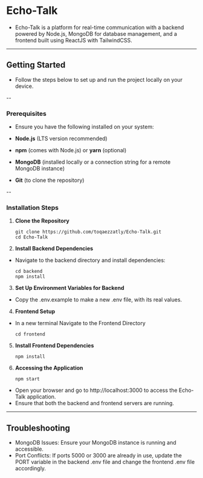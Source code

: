 # Echo-Talk

- Echo-Talk is a platform for real-time communication with a backend powered by Node.js, MongoDB for database management, and a frontend built using ReactJS with TailwindCSS.

---

## Getting Started

- Follow the steps below to set up and run the project locally on your device.

--

### Prerequisites

- Ensure you have the following installed on your system:

- **Node.js** (LTS version recommended)
- **npm** (comes with Node.js) or **yarn** (optional)
- **MongoDB** (installed locally or a connection string for a remote MongoDB instance)
- **Git** (to clone the repository)

--

### Installation Steps

1. **Clone the Repository**

   ```
   git clone https://github.com/toqaezzatly/Echo-Talk.git
   cd Echo-Talk
   ```

2. **Install Backend Dependencies**
- Navigate to the backend directory and install dependencies:
   ```
   cd backend
   npm install
   ```

3. **Set Up Environment Variables for Backend**

- Copy the .env.example to make a new .env file, with its real values.

4. **Frontend Setup**

- In a new terminal Navigate to the Frontend Directory
   ```
   cd frontend
   ```

5. **Install Frontend Dependencies**

   ```
   npm install
   ```

6. **Accessing the Application**

   ```
   npm start
   ```

- Open your browser and go to http://localhost:3000 to access the Echo-Talk application.
- Ensure that both the backend and frontend servers are running.

---

## Troubleshooting

- MongoDB Issues: Ensure your MongoDB instance is running and accessible.
- Port Conflicts: If ports 5000 or 3000 are already in use, update the PORT variable in the backend .env file and change the frontend .env file accordingly.
